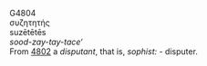 <body>
  <p>G4804<br>  συζητητής  <br> suzētētēs  <br><i>sood-zay-tay-tace‘ </i><br>From <a href="g4802.htm">4802</a>  a <i>disputant</i>, that is, <i>sophist:</i> - disputer.<br></p>
 </body>